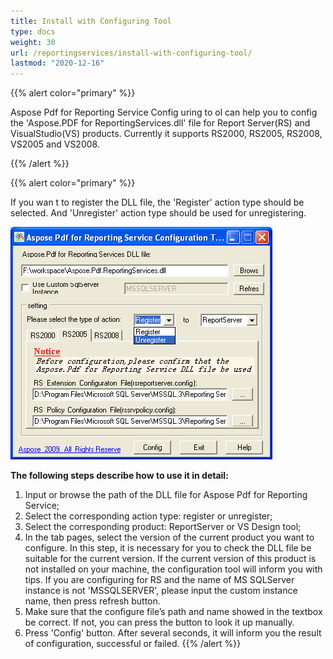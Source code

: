 ```yaml
---
title: Install with Configuring Tool
type: docs
weight: 30
url: /reportingservices/install-with-configuring-tool/
lastmod: "2020-12-16"
---
```


{{% alert color="primary" %}}

Aspose Pdf for Reporting Service Config uring to ol can help you to config the 'Aspose.PDF for ReportingServices.dll' file for Report Server(RS) and VisualStudio(VS) products. Currently it supports RS2000, RS2005, RS2008, VS2005 and VS2008.

{{% /alert %}}

{{% alert color="primary" %}}

If you wan t to register the DLL file, the 'Register' action type should be selected. And 'Unregister' action type should be used for unregistering.

![todo:image_alt_text](install-with-configuring-tool_1.png)

**The following steps describe how to use it in detail:**

1. Input or browse the path of the DLL file for Aspose Pdf for Reporting Service;
1. Select the corresponding action type: register or unregister;
1. Select the corresponding product: ReportServer or VS Design tool;
1. In the tab pages, select the version of the current product you want to configure. In this step, it is necessary for you to check the DLL file be suitable for the current version. If the current version of this product is not installed on your machine, the configuration tool will inform you with tips. If you are configuring for RS and the name of MS SQLServer instance is not 'MSSQLSERVER', please input the custom instance name, then press refresh button.
1. Make sure that the configure file’s path and name showed in the textbox be correct. If not, you can press the button to look it up manually.
1. Press 'Config' button. After several seconds, it will inform you the result of configuration, successful or failed.
{{% /alert %}}
